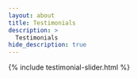 ```yaml
---
layout: about
title: Testimonials  
description: >
  Testimonials 
hide_description: true
---
```


{% include testimonial-slider.html %}

<script src="https://cdn.jsdelivr.net/npm/swiper@11/swiper-bundle.min.js"></script>
<script>
let swiper;
function initSwiper() {
  console.log("Initializing Swiper");
  if (swiper) {
    swiper.destroy(true, true);
  }
  swiper = new Swiper('.js-testimonials-slider', {
    slidesPerView: 1,
    spaceBetween: 30,
    loop: true,
    pagination: {
      el: '.swiper-pagination',
      clickable: true,
    },
    navigation: {
      nextEl: '.swiper-button-next',
      prevEl: '.swiper-button-prev',
    },
    autoplay: {
      delay: 6000,
      disableOnInteraction: false
    }
  });
  console.log("Swiper initialized:", swiper);
}
function tryInitSwiper() {
  if (document.readyState === 'complete') {
    initSwiper();
  } else {
    window.addEventListener('load', initSwiper);
  }
}
document.addEventListener('DOMContentLoaded', tryInitSwiper);
// Reinitialize on window resize
window.addEventListener('resize', initSwiper);
// Fallback initialization
setTimeout(initSwiper, 2000);
</script>